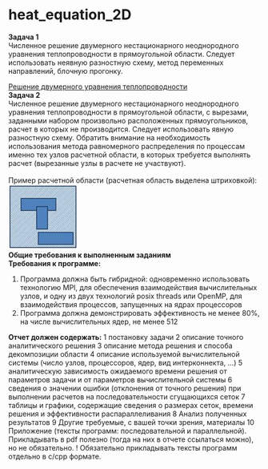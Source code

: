 # heat_equation_2D
**Задача 1**<br/>
Численное решение двумерного нестационарного неоднородного уравнения теплопроводности в прямоугольной области. Следует использовать неявную разностную схему, метод переменных направлений, блочную прогонку.

[Решение двумерного уравнения теплопроводности](http://lira.imamod.ru/msu201702/sem10_Y01.pdf)<br/>
**Задача 2**<br/>
Численное решение двумерного нестационарного неоднородного уравнения теплопроводности в прямоугольной области, с вырезами, заданными набором произвольно расположенных прямоугольников, расчет в которых не производится. Следует использовать явную разностную схему. Обратить внимание на необходимость использования метода равномерного распределения по процессам именно тех узлов расчетной области, в которых требуется выполнять расчет (вырезанные узлы в расчете не участвуют).<br/><br/>
Пример расчетной области (расчетная область выделена штриховкой):<br/>
![GitHub Logo](/image001.jpg)<br/>
**Общие требования к выполненным заданиям**<br/>
**Требования к программе:**
1. Программа должна быть гибридной: одновременно использовать технологию MPI, для обеспечения взаимодействия вычислительных узлов, и одну из двух технологий posix threads или OpenMP, для взаимодействия процессов, запущенных на ядрах процессоров<br/>
2. Программа должна демонстрировать эффективность не менее 80%, на числе вычислительных ядер, не менее 512

**Отчет должен содержать:**
1        постановку задачи
2        описание точного аналитического решения
3        описание метода решения и способа декомпозиции области
4        описание используемой вычислительной системы (число узлов, процессоров, ядер, вид интерконнекта, …)
5        аналитическую зависимость ожидаемого времени решения от параметров задачи и от параметров вычислительной системы
6        сведения о значении ошибки (отклонения от точного решения) при выполнении расчетов на последовательности сгущающихся сеток
7        таблицы и графики, содержащие сведения о размерах сеток, времени решения и эффективности распараллеливания
8        Анализ полученных результатов
9        Другие требуемые, с вашей точки зрения, материалы
10    Приложение (тексты программ: последовательной и параллельной). Прикладывать в pdf полезно (тогда на них в отчете ссылаться можно), но не обязательно.
! Обязательно прикладывать тексты программ отдельно в c/cpp формате.

